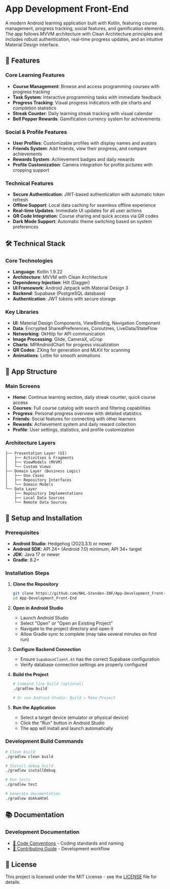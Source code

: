 # App Development Front-End

A modern Android learning application built with Kotlin, featuring course management, progress tracking, social features, and gamification elements. The app follows MVVM architecture with Clean Architecture principles and includes robust authentication, real-time progress updates, and an intuitive Material Design interface.

## 🚀 Features

### Core Learning Features
- **Course Management**: Browse and access programming courses with progress tracking
- **Task System**: Interactive programming tasks with immediate feedback
- **Progress Tracking**: Visual progress indicators with pie charts and completion statistics
- **Streak Counter**: Daily learning streak tracking with visual calendar
- **Bell Pepper Rewards**: Gamification currency system for achievements

### Social & Profile Features
- **User Profiles**: Customizable profiles with display names and avatars
- **Friends System**: Add friends, view their progress, and compare achievements
- **Rewards System**: Achievement badges and daily rewards
- **Profile Customization**: Camera integration for profile pictures with cropping support

### Technical Features
- **Secure Authentication**: JWT-based authentication with automatic token refresh
- **Offline Support**: Local data caching for seamless offline experience
- **Real-time Updates**: Immediate UI updates for all user actions
- **QR Code Integration**: Course sharing and quick access via QR codes
- **Dark Mode Support**: Automatic theme switching based on system preferences

## 🛠 Technical Stack

### Core Technologies
- **Language**: Kotlin 1.9.22
- **Architecture**: MVVM with Clean Architecture
- **Dependency Injection**: Hilt (Dagger)
- **UI Framework**: Android Jetpack with Material Design 3
- **Backend**: Supabase (PostgreSQL database)
- **Authentication**: JWT tokens with secure storage

### Key Libraries
- **UI**: Material Design Components, ViewBinding, Navigation Component
- **Data**: Encrypted SharedPreferences, Coroutines, LiveData/StateFlow
- **Networking**: OkHttp for API communication
- **Image Processing**: Glide, CameraX, uCrop
- **Charts**: MPAndroidChart for progress visualization
- **QR Codes**: ZXing for generation and MLKit for scanning
- **Animations**: Lottie for smooth animations

## 📱 App Structure

### Main Screens
- **Home**: Continue learning section, daily streak counter, quick course access
- **Courses**: Full course catalog with search and filtering capabilities
- **Progress**: Personal progress overview with detailed statistics
- **Friends**: Social features for connecting with other learners
- **Rewards**: Achievement system and daily reward collection
- **Profile**: User settings, statistics, and profile customization

### Architecture Layers
```
├── Presentation Layer (UI)
│   ├── Activities & Fragments
│   ├── ViewModels (MVVM)
│   └── Custom Views
├── Domain Layer (Business Logic)
│   ├── Use Cases
│   ├── Repository Interfaces
│   └── Domain Models
└── Data Layer
    ├── Repository Implementations
    ├── Local Data Sources
    └── Remote Data Sources
```

## 🔧 Setup and Installation

### Prerequisites
- **Android Studio**: Hedgehog (2023.3.1) or newer
- **Android SDK**: API 24+ (Android 7.0) minimum, API 34+ target
- **JDK**: Java 17 or newer
- **Gradle**: 8.2+

### Installation Steps

1. **Clone the Repository**
   ```bash
   git clone https://github.com/NHL-Stenden-INF/App-Development_Front-End.git
   cd App-Development_Front-End
   ```

2. **Open in Android Studio**
   - Launch Android Studio
   - Select "Open" or "Open an Existing Project"
   - Navigate to the project directory and open it
   - Allow Gradle sync to complete (may take several minutes on first run)

3. **Configure Backend Connection**
   - Ensure `SupabaseClient.kt` has the correct Supabase configuration
   - Verify database connection settings are properly configured

4. **Build the Project**
   ```bash
   # Command line build (optional)
   ./gradlew build
   
   # Or use Android Studio: Build > Make Project
   ```

5. **Run the Application**
   - Select a target device (emulator or physical device)
   - Click the "Run" button in Android Studio
   - The app will install and launch automatically

### Development Build Commands
```bash
# Clean build
./gradlew clean build

# Install debug build
./gradlew installDebug

# Run tests
./gradlew test

# Generate documentation
./gradlew dokkaHtml
```

## 📚 Documentation

### Development Documentation
- [🎨 Code Conventions](docs/CODE_CONVENTIONS.md) - Coding standards and naming
- [🤝 Contributing Guide](docs/CONTRIBUTING.md) - Development workflow

## 📄 License

This project is licensed under the MIT License - see the [LICENSE](LICENSE) file for details.




